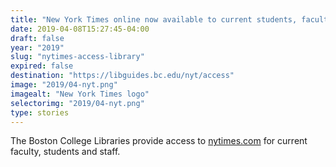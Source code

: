 ```yaml
---
title: "New York Times online now available to current students, faculty, and staff."
date: 2019-04-08T15:27:45-04:00
draft: false
year: "2019"
slug: "nytimes-access-library"
expired: false
destination: "https://libguides.bc.edu/nyt/access"
image: "2019/04-nyt.png"
imagealt: "New York Times logo"
selectorimg: "2019/04-nyt.png"
type: stories
---
```


The Boston College Libraries provide access to <a href="https://www.nytimes.com">nytimes.com</a> for current faculty, students and staff.